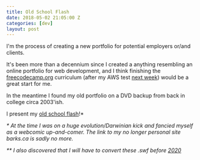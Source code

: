 ```yaml
---
title: Old School Flash
date: 2018-05-02 21:05:00 Z
categories: [dev]
layout: post
---
```


I'm the process of creating a new portfolio for potential employers or/and clients.

It's been more than a decennium since I created a anything resembling an online portfolio for web development, and I think finishing the [freecodecamp.org](http://freecodecamp.org) curriculum (after my AWS test [next week](https://www.timeanddate.com/countdown/generic?iso=20180511T12&p0=1202&font=cursive)) would be a great start for me.

In the meantime I found my old portfolio on a DVD backup from back in college circa 2003'ish.

I present my [old school flash](/assets/old_flash/flash.html)!*

_* At the time I was on a huge evolution/Darwinian kick and fancied myself as a webcomic up-and-comer. The link to my no longer personal site barks.ca is sadly no more._

_** I also discovered that I will have to convert these .swf before [2020](https://techcrunch.com/2017/07/25/get-ready-to-say-goodbye-to-flash-in-2020/)_
